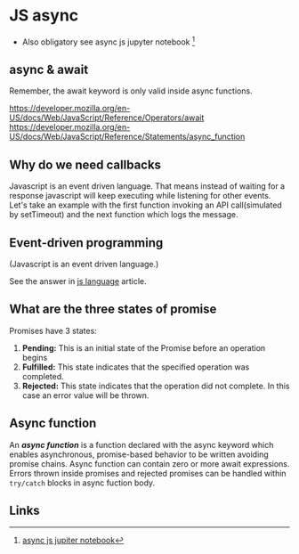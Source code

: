 # JS async

- Also obligatory see async js jupyter notebook [^j]
## async & await

Remember, the await keyword is only valid inside async functions.

https://developer.mozilla.org/en-US/docs/Web/JavaScript/Reference/Operators/await
https://developer.mozilla.org/en-US/docs/Web/JavaScript/Reference/Statements/async_function
## Why do we need callbacks

Javascript is an event driven language. That means instead of waiting for a response javascript will keep executing while listening for other events. Let's take an example with the first function invoking an API call(simulated by setTimeout) and the next function which logs the message.

## Event-driven programming

(Javascript is an event driven language.)

See the answer in [js language](./js-language.md) article.
## What are the three states of promise

Promises have 3 states:

1. **Pending:** This is an initial state of the Promise before an operation begins
2. **Fulfilled:** This state indicates that the specified operation was completed.
3. **Rejected:** This state indicates that the operation did not complete. In this case an error value will be thrown.

## Async function

An ***async function*** is a function declared with the async keyword which enables
asynchronous, promise-based behavior to be written avoiding promise chains. Async function can contain zero or more await expressions. Errors thrown inside promises and rejected promises can be handled within `try/catch` blocks in async fuction body.

## Links

[^j]: [async js jupiter notebook](https://github.com/d9k/d9k-jupyter/blob/main/js-async.ipynb)
